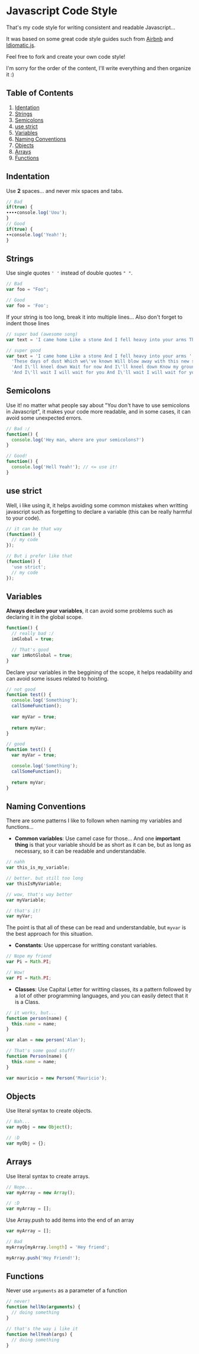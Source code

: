 # Javascript Code Style

That's my code style for writing consistent and readable Javascript...

It was based on some great code style guides such from [Airbnb](https://github.com/airbnb/javascript) and [Idiomatic.js](https://github.com/rwaldron/idiomatic.js/).

Feel free to fork and create your own code style!

I'm sorry for the order of the content, I'll write everything and then organize it :)

## Table of Contents
1. [Identation](#indentation)
1. [Strings](#strings)
1. [Semicolons](#semicolons)
1. [use strict](#usestrict)
1. [Variables](#variables)
1. [Naming Conventions](#namingconventions)
1. [Objects](#objects)
1. [Arrays](#arrays)
1. [Functions](#functions)

## <a name='indentation'>Indentation</a>
Use **2** spaces... and never mix spaces and tabs.
```javascript
// Bad
if(true) {
∙∙∙∙console.log('Uou');
}
// Good
if(true) {
∙∙console.log('Yeah!');
}
```

## <a name='strings'>Strings</a>
Use single quotes `' '` instead of double quotes `" "`.
```javascript
// Bad
var foo = "Foo";

// Good
var foo = 'Foo';
```

If your string is too long, break it into multiple lines... Also don't forget to indent those lines
```javascript
// super bad (awesome song)
var text = 'I came home Like a stone And I fell heavy into your arms These days of dust Which we\'ve known Will blow away with this new sun  And I\'ll kneel down Wait for now And I\'ll kneel down Know my ground  And I\'ll wait I will wait for you And I\'ll wait I will wait for you';

// super good
var text = 'I came home Like a stone And I fell heavy into your arms ' +
  'These days of dust Which we\'ve known Will blow away with this new sun ' +
  'And I\'ll kneel down Wait for now And I\'ll kneel down Know my ground ' +
  'And I\'ll wait I will wait for you And I\'ll wait I will wait for you';
```

## <a name='semicolons'>Semicolons</a>
Use it! no matter what people say about "You don't have to use semicolons in Javascript", it makes your code more readable, and in some cases, it can avoid some unexpected errors.
```javascript
// Bad :/
function() {
  console.log('Hey man, where are your semicolons?')
}

// Good!
function() {
  console.log('Hell Yeah!'); // <= use it!
}
```

## <a name='usestrict'>use strict</a>
Well, i like using it, it helps avoiding some common mistakes when writting javascript such as forgetting to declare a variable (this can be really harmful to your code).
```javascript
// it can be that way
(function() {
  // my code
});

// But i prefer like that
(function() {
  'use strict';
  // my code
});
```

## <a name='variables'>Variables</a>
**Always declare your variables**, it can avoid some problems such as declaring it in the global scope.

```javascript
function() {
  // really bad :/
  imGlobal = true;

  // That's good
  var imNotGlobal = true;
}
```

Declare your variables in the beggining of the scope, it helps readability and can avoid some issues related to hoisting.
```javascript
// not good
function test() {
  console.log('Something');
  callSomeFunction();
  
  var myVar = true;
  
  return myVar;
}

// good
function test() {
  var myVar = true;

  console.log('Something');
  callSomeFunction(); 
  
  return myVar;
}
```

## <a name='namingconventions'>Naming Conventions</a>
There are some patterns I like to follown when naming my variables and functions...

- **Common variables**: Use camel case for those... And one **important thing** is that your variable should be as short as it can be, but as long as necessary, so it can be readable and understandable.

```javascript
// nahh
var this_is_my_variable;

// better. but still too long
var thisIsMyVariable;

// wow, that's way better
var myVariable;

// that's it!
var myVar;
```
The point is that all of these can be read and understandable, but `myvar` is the best approach for this situation.

- **Constants**: Use uppercase for writting constant variables.

```javascript
// Nope my friend
var Pi = Math.PI;

// Wow!
var PI = Math.PI;
```

- **Classes**: Use Capital Letter for writting classes, its a pattern followed by a lot of other programming languages, and you can easily detect that it is a Class.

```javascript
// it works, but...
function person(name) {
  this.name = name;
}

var alan = new person('Alan');

// That's some good stuff!
function Person(name) {
  this.name = name;
}

var mauricio = new Person('Mauricio');
```

## <a name='objects'>Objects</a>
Use literal syntax to create objects.
```javascript
// Nah...
var myObj = new Object();

// :D
var myObj = {};

```

## <a name='arrays'>Arrays</a>
Use literal syntax to create arrays.
```javascript
// Nope...
var myArray = new Array();

// :D
var myArray = [];

```

Use Array.push to add items into the end of an array

```javascript
var myArray = [];

// Bad
myArray[myArray.length] = 'Hey friend';

myArray.push('Hey Friend!');

```

## <a name='functions'>Functions</a>
Never use ``arguments`` as a parameter of a function
```javascript
// never!
function hellNo(arguments) {
  // doing something
}

// that's the way i like it
function hellYeah(args) {
  // doing something
}
```